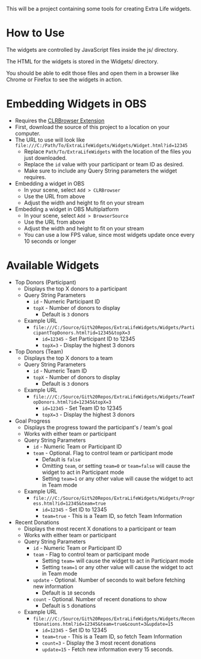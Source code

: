 This will be a project containing some tools for creating Extra Life widgets.

How to Use
==========

The widgets are controlled by JavaScript files inside the js/ directory.

The HTML for the widgets is stored in the Widgets/ directory.

You should be able to edit those files and open them in a browser like Chrome or Firefox to see the widgets in action.

Embedding Widgets in OBS
========================

* Requires the [CLRBrowser Extension](https://obsproject.com/forum/resources/clr-browser-source-plugin.22/)
* First, download the source of this project to a location on your computer.
* The URL to use will look like `file:///C:/Path/To/ExtraLifeWidgets/Widgets/Widget.html?id=12345`
  * Replace `Path/To/ExtraLifeWidgets` with the location of the files you just downloaded.
  * Replace the `id` value with your participant or team ID as desired.
  * Make sure to include any Query String parameters the widget requires.
* Embedding a widget in OBS
  * In your scene, select `Add > CLRBrowser`
  * Use the URL from above
  * Adjust the width and height to fit on your stream
* Embedding a widget in OBS Multiplatform
  * In your scene, select `Add > BrowserSource`
  * Use the URL from above
  * Adjust the width and height to fit on your stream
  * You can use a low FPS value, since most widgets update once every 10 seconds or longer

Available Widgets
=================

* Top Donors (Participant)
  * Displays the top X donors to a participant
  * Query String Parameters
    * `id` - Numeric Participant ID
    * `topX` - Number of donors to display
      * Default is `3` donors
  * Example URL
    * `file:///C:/Source/Git%20Repos/ExtraLifeWidgets/Widgets/ParticipantTopDonors.html?id=12345&topX=3`
      * `id=12345` - Set Participant ID to 12345
      * `topX=3` - Display the highest 3 donors
* Top Donors (Team)
  * Displays the top X donors to a team
  * Query String Parameters
    * `id` - Numeric Team ID
    * `topX` - Number of donors to display
      * Default is `3` donors
  * Example URL
    * `file:///C:/Source/Git%20Repos/ExtraLifeWidgets/Widgets/TeamTopDonors.html?id=12345&topX=3`
      * `id=12345` - Set Team ID to 12345
      * `topX=3` - Display the highest 3 donors
* Goal Progress
  * Displays the progress toward the participant's / team's goal
  * Works with either team or participant
  * Query String Parameters
    * `id` - Numeric Team or Participant ID
    * `team` - Optional. Flag to control team or participant mode
      * Default is `false`
      * Omitting `team`, or setting `team=0` or `team=false` will cause the widget to act in Participant mode
      * Setting `team=1` or any other value will cause the widget to act in Team mode
  * Example URL
    * `file:///C:/Source/Git%20Repos/ExtraLifeWidgets/Widgets/Progress.html?id=12345&team=true`
      * `id=12345` - Set ID to 12345
      * `team=true` - This is a Team ID, so fetch Team Information
* Recent Donations
  * Displays the most recent X donations to a participant or team
  * Works with either team or participant
  * Query String Parameters
    * `id` - Numeric Team or Participant ID
    * `team` - Flag to control team or participant mode
      * Setting `team=` will cause the widget to act in Participant mode
      * Setting `team=1` or any other value will cause the widget to act in Team mode
    * `update` - Optional. Number of seconds to wait before fetching new information
      * Default is `10` seconds
    * `count` - Optional. Number of recent donations to show
      * Default is `5` donations
  * Example URL
    * `file:///C:/Source/Git%20Repos/ExtraLifeWidgets/Widgets/RecentDonations.html?id=12345&team=true&count=3&update=15`
      * `id=12345` - Set ID to 12345
      * `team=true` - This is a Team ID, so fetch Team Information
      * `count=3` - Display the 3 most recent donations
      * `update=15` - Fetch new information every 15 seconds.
